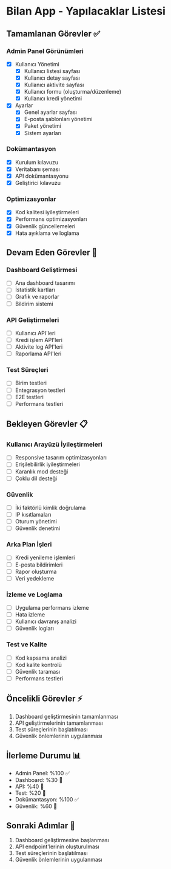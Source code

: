 # Bilan App - Yapılacaklar Listesi

## Tamamlanan Görevler ✅

### Admin Panel Görünümleri
- [x] Kullanıcı Yönetimi
  - [x] Kullanıcı listesi sayfası
  - [x] Kullanıcı detay sayfası
  - [x] Kullanıcı aktivite sayfası
  - [x] Kullanıcı formu (oluşturma/düzenleme)
  - [x] Kullanıcı kredi yönetimi
- [x] Ayarlar
  - [x] Genel ayarlar sayfası
  - [x] E-posta şablonları yönetimi
  - [x] Paket yönetimi
  - [x] Sistem ayarları

### Dokümantasyon
- [x] Kurulum kılavuzu
- [x] Veritabanı şeması
- [x] API dokümantasyonu
- [x] Geliştirici kılavuzu

### Optimizasyonlar
- [x] Kod kalitesi iyileştirmeleri
- [x] Performans optimizasyonları
- [x] Güvenlik güncellemeleri
- [x] Hata ayıklama ve loglama

## Devam Eden Görevler 🚧

### Dashboard Geliştirmesi
- [ ] Ana dashboard tasarımı
- [ ] İstatistik kartları
- [ ] Grafik ve raporlar
- [ ] Bildirim sistemi

### API Geliştirmeleri
- [ ] Kullanıcı API'leri
- [ ] Kredi işlem API'leri
- [ ] Aktivite log API'leri
- [ ] Raporlama API'leri

### Test Süreçleri
- [ ] Birim testleri
- [ ] Entegrasyon testleri
- [ ] E2E testleri
- [ ] Performans testleri

## Bekleyen Görevler 📋

### Kullanıcı Arayüzü İyileştirmeleri
- [ ] Responsive tasarım optimizasyonları
- [ ] Erişilebilirlik iyileştirmeleri
- [ ] Karanlık mod desteği
- [ ] Çoklu dil desteği

### Güvenlik
- [ ] İki faktörlü kimlik doğrulama
- [ ] IP kısıtlamaları
- [ ] Oturum yönetimi
- [ ] Güvenlik denetimi

### Arka Plan İşleri
- [ ] Kredi yenileme işlemleri
- [ ] E-posta bildirimleri
- [ ] Rapor oluşturma
- [ ] Veri yedekleme

### İzleme ve Loglama
- [ ] Uygulama performans izleme
- [ ] Hata izleme
- [ ] Kullanıcı davranış analizi
- [ ] Güvenlik logları

### Test ve Kalite
- [ ] Kod kapsama analizi
- [ ] Kod kalite kontrolü
- [ ] Güvenlik taraması
- [ ] Performans testleri

## Öncelikli Görevler ⚡

1. Dashboard geliştirmesinin tamamlanması
2. API geliştirmelerinin tamamlanması
3. Test süreçlerinin başlatılması
4. Güvenlik önlemlerinin uygulanması

## İlerleme Durumu 📊

- Admin Panel: %100 ✅
- Dashboard: %30 🚧
- API: %40 🚧
- Test: %20 🚧
- Dokümantasyon: %100 ✅
- Güvenlik: %60 🚧

## Sonraki Adımlar 📝

1. Dashboard geliştirmesine başlanması
2. API endpoint'lerinin oluşturulması
3. Test süreçlerinin başlatılması
4. Güvenlik önlemlerinin uygulanması 